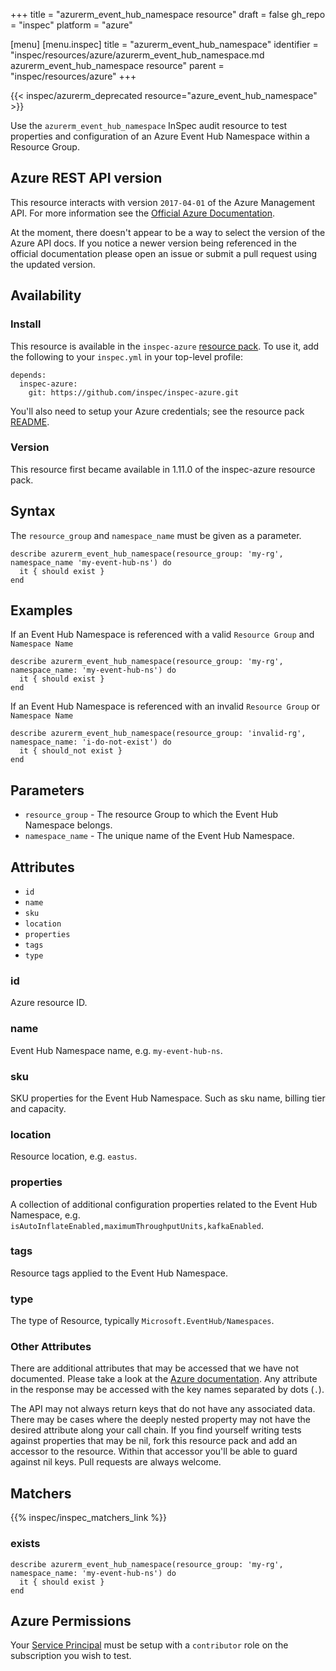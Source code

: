 +++
title = "azurerm_event_hub_namespace resource"
draft = false
gh_repo = "inspec"
platform = "azure"

[menu]
  [menu.inspec]
    title = "azurerm_event_hub_namespace"
    identifier = "inspec/resources/azure/azurerm_event_hub_namespace.md azurerm_event_hub_namespace resource"
    parent = "inspec/resources/azure"
+++

{{< inspec/azurerm_deprecated resource="azure_event_hub_namespace" >}}

Use the `azurerm_event_hub_namespace` InSpec audit resource to test properties and configuration of
an Azure Event Hub Namespace within a Resource Group.

## Azure REST API version

This resource interacts with version `2017-04-01` of the Azure Management API. For more
information see the [Official Azure Documentation](https://docs.microsoft.com/en-us/rest/api/relay/namespaces).

At the moment, there doesn't appear to be a way to select the version of the
Azure API docs. If you notice a newer version being referenced in the official
documentation please open an issue or submit a pull request using the updated
version.

## Availability

### Install

This resource is available in the `inspec-azure` [resource
pack](/inspec/glossary/#resource-pack). To use it, add the
following to your `inspec.yml` in your top-level profile:

    depends:
      inspec-azure:
        git: https://github.com/inspec/inspec-azure.git

You'll also need to setup your Azure credentials; see the resource pack
[README](https://github.com/inspec/inspec-azure#inspec-for-azure).

### Version

This resource first became available in 1.11.0 of the inspec-azure resource pack.

## Syntax

The `resource_group` and `namespace_name` must be given as a parameter.

    describe azurerm_event_hub_namespace(resource_group: 'my-rg', namespace_name 'my-event-hub-ns') do
      it { should exist }
    end

## Examples

If an Event Hub Namespace is referenced with a valid `Resource Group` and `Namespace Name`

    describe azurerm_event_hub_namespace(resource_group: 'my-rg', namespace_name: 'my-event-hub-ns') do
      it { should exist }
    end

If an Event Hub Namespace is referenced with an invalid `Resource Group` or `Namespace Name`

    describe azurerm_event_hub_namespace(resource_group: 'invalid-rg', namespace_name: 'i-do-not-exist') do
      it { should_not exist }
    end

## Parameters

- `resource_group` - The resource Group to which the Event Hub Namespace belongs.
- `namespace_name` - The unique name of the Event Hub Namespace.

## Attributes

- `id`
- `name`
- `sku`
- `location`
- `properties`
- `tags`
- `type`

### id

Azure resource ID.

### name

Event Hub Namespace name, e.g. `my-event-hub-ns`.

### sku

SKU properties for the Event Hub Namespace. Such as sku name, billing tier and capacity.

### location

Resource location, e.g. `eastus`.

### properties

A collection of additional configuration properties related to the Event Hub
Namespace, e.g. `isAutoInflateEnabled,maximumThroughputUnits,kafkaEnabled`.

### tags

Resource tags applied to the Event Hub Namespace.

### type

The type of Resource, typically `Microsoft.EventHub/Namespaces`.

### Other Attributes

There are additional attributes that may be accessed that we have not
documented. Please take a look at the [Azure documentation](#azure-rest-api-version).
Any attribute in the response may be accessed with the key names separated by
dots (`.`).

The API may not always return keys that do not have any associated data. There
may be cases where the deeply nested property may not have the desired
attribute along your call chain. If you find yourself writing tests against
properties that may be nil, fork this resource pack and add an accessor to the
resource. Within that accessor you'll be able to guard against nil keys. Pull
requests are always welcome.

## Matchers

{{% inspec/inspec_matchers_link %}}

### exists

    describe azurerm_event_hub_namespace(resource_group: 'my-rg', namespace_name: 'my-event-hub-ns') do
      it { should exist }
    end

## Azure Permissions

Your [Service
Principal](https://docs.microsoft.com/en-us/azure/azure-resource-manager/resource-group-create-service-principal-portal)
must be setup with a `contributor` role on the subscription you wish to test.
